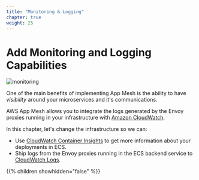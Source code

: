 ```yaml
---
title: "Monitoring & Logging"
chapter: true
weight: 25
---
```


# Add Monitoring and Logging Capabilities

![monitoring](/images/app_mesh_architecture/AppMeshWorkshopCloudWatch.png)

One of the main benefits of implementing App Mesh is the ability to have *visibility* around your microservices and it's communications.

AWS App Mesh allows you to integrate the logs generated by the Envoy proxies running in your infrastructure with [Amazon CloudWatch](https://aws.amazon.com/cloudwatch/).

In this chapter, let's change the infrastructure so we can:

* Use [CloudWatch Container Insights](https://docs.aws.amazon.com/AmazonCloudWatch/latest/monitoring/ContainerInsights.html) to get more information about your deployments in ECS.
* Ship logs from the Envoy proxies running in the ECS backend service to [CloudWatch Logs](https://docs.aws.amazon.com/AmazonCloudWatch/latest/logs/WhatIsCloudWatchLogs.html).


{{% children showhidden="false" %}}
